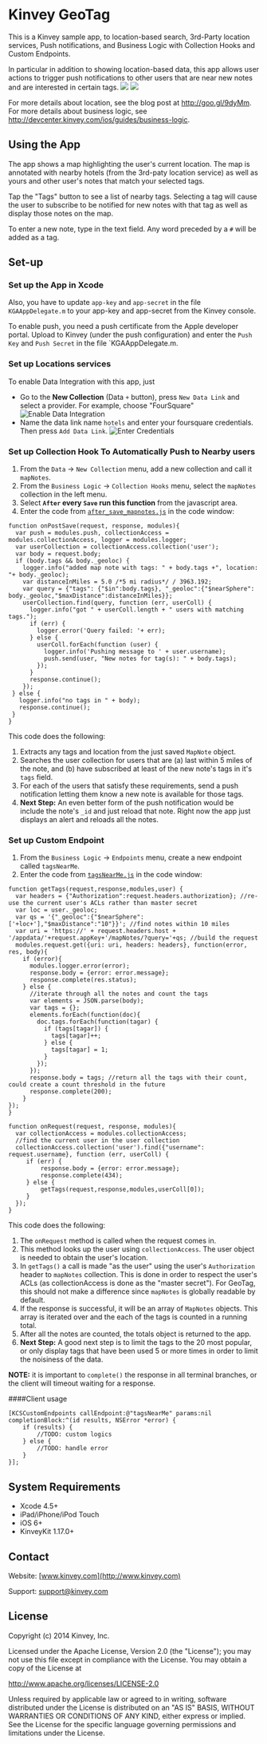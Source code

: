 # Kinvey GeoTag
This is a Kinvey sample app, to location-based search, 3rd-Party location services, Push notifications, and Business Logic with Collection Hooks and Custom Endpoints. 

In particular in addition to showing location-based data, this app allows user actions to trigger push notifications to other users that are near new notes and are interested in certain tags. 
![](https://github.com/KinveyApps/GeoTag-iOS/raw/master/Screenshots/GeoTag_ss1.png)
![](https://github.com/KinveyApps/GeoTag-iOS/raw/master/Screenshots/GeoTag_ss2.png)

For more details about location, see the blog post at http://goo.gl/9dyMm.
For more details about business logic, see http://devcenter.kinvey.com/ios/guides/business-logic.

## Using the App
The app shows a map highlighting the user's current location. The map is annotated with nearby hotels (from the 3rd-paty location service) as well as yours and other user's notes that match your selected tags. 

Tap the "Tags" button to see a list of nearby tags. Selecting a tag will cause the user to subscribe to be notified for new notes with that tag as well as display those notes on the map. 

To enter a new note, type in the text field. Any word preceded by a `#` will be added as a tag. 

## Set-up

### Set up the App in Xcode

Also, you have to update `app-key` and `app-secret` in the file `KGAAppDelegate.m` to your app-key and app-secret from the Kinvey console. 

To enable push, you need a push certificate from the Apple developer portal. Upload to Kinvey (under the push configuration) and enter the `Push Key` and `Push Secret` in the file `KGAAppDelegate.m. 

### Set up Locations services

To enable Data Integration with this app, just

* Go to the **New Collection** (Data `+` button), press `New Data Link` and select a provider. For example, choose "FourSquare" ![Enable Data Integration](https://github.com/KinveyApps/GeoTag-iOS/raw/master/Screenshots/Enable.png "Enable Data Integration")
* Name the data link name `hotels` and enter your foursquare credentials. Then press `Add Data Link`. ![Enter Credentials](https://github.com/KinveyApps/GeoTag-iOS/raw/master/Screenshots/Active.png "Enter Credentials")

### Set up Collection Hook To Automatically Push to Nearby users
1. From the `Data` -> `New Collection` menu, add a new collection and call it `mapNotes`.
2. From the `Business Logic` -> `Collection Hooks` menu, select the `mapNotes` collection in the left menu. 
3. Select __`After` every `Save` run this function__ from the javascript area.
4. Enter the code from [`after_save_mapnotes.js`](https://github.com/KinveyApps/GeoTag-iOS/raw/master/after_save_mapnotes.js) in the code window:

```
function onPostSave(request, response, modules){
  var push = modules.push, collectionAccess = modules.collectionAccess, logger = modules.logger;
  var userCollection = collectionAccess.collection('user');
  var body = request.body;
  if (body.tags && body._geoloc) {
    logger.info("added map note with tags: " + body.tags +", location: "+ body._geoloc);
    var distanceInMiles = 5.0 /*5 mi radius*/ / 3963.192;
    var query = {"tags": {"$in":body.tags}, "_geoloc":{"$nearSphere": body._geoloc,"$maxDistance":distanceInMiles}};
    userCollection.find(query, function (err, userColl) {
      logger.info("got " + userColl.length + " users with matching tags.");
      if (err) {
        logger.error('Query failed: '+ err);
      } else {
        userColl.forEach(function (user) {
          logger.info('Pushing message to ' + user.username);
          push.send(user, "New notes for tag(s): " + body.tags);
        });
      }
      response.continue();
    });
 } else {
   logger.info("no tags in " + body);
   response.continue();
 }
}
```

This code does the following:

1. Extracts any tags and location from the just saved `MapNote` object. 
2. Searches the user collection for users that are (a) last within 5 miles of the note, and (b) have subscribed at least of the new note's tags in it's `tags` field.
3. For each of the users that satisfy these requirements, send a push notification letting them know a new note is available for those tags.
4. __Next Step:__ An even better form of the push notification would be include the note's `_id` and just reload that note. Right now the app just displays an alert and reloads all the notes. 


### Set up Custom Endpoint
1. From the `Business Logic` -> `Endpoints` menu, create a new endpoint called `tagsNearMe`.
2. Enter the code from [`tagsNearMe.js`](https://github.com/KinveyApps/GeoTag-iOS/raw/master/tagsNearMe.js) in the code window:

```
function getTags(request,response,modules,user) {
  var headers = {"Authorization":request.headers.authorization}; //re-use the current user's ACLs rather than master secret
  var loc = user._geoloc;
  var qs = '{"_geoloc":{"$nearSphere":['+loc+'],"$maxDistance":"10"}}'; //find notes within 10 miles
  var uri = 'https://' + request.headers.host + '/appdata/'+request.appKey+'/mapNotes/?query='+qs; //build the request
  modules.request.get({uri: uri, headers: headers}, function(error, res, body){
	if (error){
	  modules.logger.error(error);
	  response.body = {error: error.message};
      response.complete(res.status);
	} else {
	  //iterate through all the notes and count the tags
	  var elements = JSON.parse(body);
	  var tags = {};
	  elements.forEach(function(doc){
		doc.tags.forEach(function(tagar) {
		  if (tags[tagar]) {
			tags[tagar]++;
		  } else {
			tags[tagar] = 1;
		  }
		});
	  });
	  response.body = tags; //return all the tags with their count, could create a count threshold in the future
	  response.complete(200);
	}
});
}

function onRequest(request, response, modules){
  var collectionAccess = modules.collectionAccess;
  //find the current user in the user collection
  collectionAccess.collection('user').find({"username": request.username}, function (err, userColl) {
     if (err) {
         response.body = {error: error.message};
         response.complete(434);
     } else {
         getTags(request,response,modules,userColl[0]);
     }
  });
}
``` 

This code does the following:

1. The `onRequest` method is called when the request comes in. 
2. This method looks up the user using `collectionAccess`. The user object is needed to obtain the user's location.
3. In `getTags()` a call is made "as the user" using the user's `Authorization` header to `mapNotes` collection. This is done in order to respect the user's ACLs (as collectionAccess is done as the "master secret"). For GeoTag, this should not make a difference since `mapNotes` is globally readable by default.
4. If the response is successful, it will be an array of `MapNotes` objects. This array is iterated over and the each of the tags is counted in a running total.
5. After all the notes are counted, the totals object is returned to the app.  
6. __Next Step:__ A good next step is to limit the tags to the 20 most popular, or only display tags that have been used 5 or more times in order to limit the noisiness of the data. 

__NOTE:__ it is important to `complete()` the response in all terminal branches, or the client will timeout waiting for a response. 

####Client usage
```
[KCSCustomEndpoints callEndpoint:@"tagsNearMe" params:nil completionBlock:^(id results, NSError *error) {
    if (results) {
        //TODO: custom logics
    } else {
        //TODO: handle error
    }
}];
```

## System Requirements
* Xcode 4.5+
* iPad/iPhone/iPod Touch
* iOS 6+
* KinveyKit 1.17.0+

## Contact
Website: [www.kinvey.com](http://www.kinvey.com)

Support: [support@kinvey.com](http://docs.kinvey.com/mailto:support@kinvey.com)

## License

Copyright (c) 2014 Kinvey, Inc.

Licensed under the Apache License, Version 2.0 (the "License");
you may not use this file except in compliance with the License.
You may obtain a copy of the License at

http://www.apache.org/licenses/LICENSE-2.0

Unless required by applicable law or agreed to in writing, software
distributed under the License is distributed on an "AS IS" BASIS,
WITHOUT WARRANTIES OR CONDITIONS OF ANY KIND, either express or implied.
See the License for the specific language governing permissions and
limitations under the License.